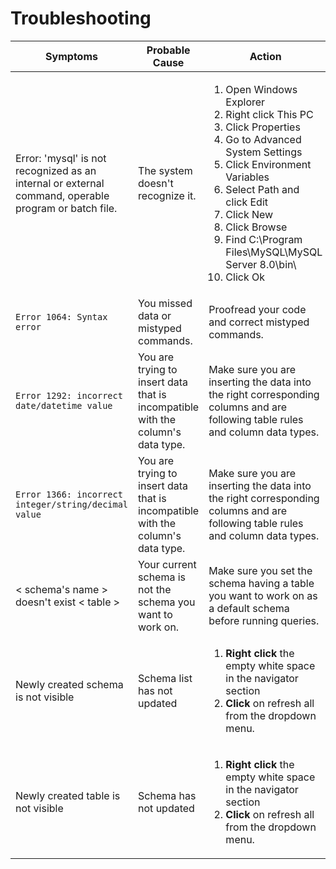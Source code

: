 # Troubleshooting

| Symptoms                                                                                             | Probable Cause                                                                  | Action                                                                                                                                                                                                                                                                                                                          |
| ---------------------------------------------------------------------------------------------------- | ------------------------------------------------------------------------------- | ------------------------------------------------------------------------------------------------------------------------------------------------------------------------------------------------------------------------------------------------------------------------------------------------------------------------------- |
| Error: 'mysql' is not recognized as an internal or external command, operable program or batch file. | The system doesn't recognize it.                                                | <ol><li>Open Windows Explorer</li><li>Right click This PC</li><li>Click Properties</li><li>Go to Advanced System Settings</li><li>Click Environment Variables</li><li> Select Path and click Edit</li><li> Click New</li><li>Click Browse</li><li>Find C:\Program Files\MySQL\MySQL Server 8.0\bin\ </li><li>Click Ok</li></ol> |
| `Error 1064: Syntax error`                                                                           | You missed data or mistyped commands.                                           | Proofread your code and correct mistyped commands.                                                                                                                                                                                                                                                                              |
| `Error 1292: incorrect date/datetime value`                                                          | You are trying to insert data that is incompatible with the column's data type. | Make sure you are inserting the data into the right corresponding columns and are following table rules and column data types.                                                                                                                                                                                                  |
| `Error 1366: incorrect integer/string/decimal value`                                                 | You are trying to insert data that is incompatible with the column's data type. | Make sure you are inserting the data into the right corresponding columns and are following table rules and column data types.                                                                                                                                                                                                  |
| < schema's name > doesn't exist < table >                                                            | Your current schema is not the schema you want to work on.                      | Make sure you set the schema having a table you want to work on as a default schema before running queries.                                                                                                                                                                                                                     |
| Newly created schema is not visible                                                                  | Schema list has not updated                                                     | <ol><li>**Right click** the empty white space in the navigator section</li><li>**Click** on refresh all from the dropdown menu.</li></ol>                                                                                                                                                                                       |
| Newly created table is not visible                                                                   | Schema has not updated                                                          | <ol><li>**Right click** the empty white space in the navigator section</li><li>**Click** on refresh all from the dropdown menu.</li></ol>                                                                                                                                                                                       |
